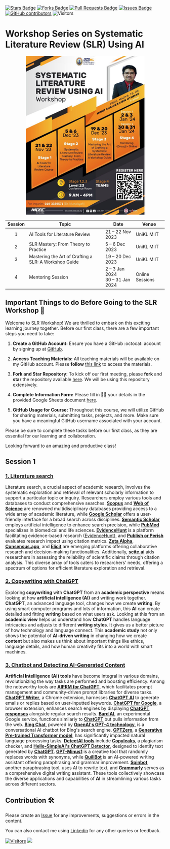 <a href="https://github.com/drshahizan/SLR-MIIT/stargazers"><img src="https://img.shields.io/github/stars/drshahizan/SLR-MIIT" alt="Stars Badge"/></a>
<a href="https://github.com/drshahizan/SLR-MIIT/network/members"><img src="https://img.shields.io/github/forks/drshahizan/SLR-MIIT" alt="Forks Badge"/></a>
<a href="https://github.com/drshahizan/SLR-MIIT"><img src="https://img.shields.io/github/issues-pr/drshahizan/SLR-MIIT" alt="Pull Requests Badge"/></a>
<a href="https://github.com/drshahizan/SLR-MIIT/issues"><img src="https://img.shields.io/github/issues/drshahizan/SLR-MIIT" alt="Issues Badge"/></a>
<a href="https://github.com/drshahizan/SLR-MIIT/graphs/contributors"><img alt="GitHub contributors" src="https://img.shields.io/github/contributors/drshahizan/SLR-MIIT?color=2b9348"></a>
![Visitors](https://api.visitorbadge.io/api/visitors?path=https%3A%2F%2Fgithub.com%2Fdrshahizan%2FSLR-MIIT&labelColor=%23d9e3f0&countColor=%23697689&style=flat)

# Workshop Series on Systematic Literature Review (SLR) Using AI

<p align="center">
<img src="/images/MSO-SLR.jpeg"  height="500" />
</p>

| Session | Topic                                                    | Date                                | Venue            |
|:---------:|----------------------------------------------------------|-------------------------------------|------------------|
| 1       | AI Tools for Literature Review                          | 21 – 22 Nov 2023                   | UniKL MIIT       |
| 2       | SLR Mastery: From Theory to Practice                     | 5 – 6 Dec 2023                    | UniKL MIIT       |
| 3       | Mastering the Art of Crafting a SLR: A Workshop Guide    | 19 – 20 Dec 2023                  | UniKL MIIT       |
| 4       | Mentoring Session                                        | 2 – 3 Jan 2024<br>30 – 31 Jan 2024  | Online Sessions  |

## Important Things to do Before Going to the SLR Workshop 🚀
Welcome to SLR Workshop! We are thrilled to embark on this exciting learning journey together. Before our first class, there are a few important steps you need to take:

1. **Create a GitHub Account:**
   Ensure you have a GitHub :octocat: account by signing up at [GitHub](https://github.com/login).

2. **Access Teaching Materials:**
   All teaching materials will be available on my GitHub account. Please **follow** [this link](https://github.com/drshahizan) to access the materials.

3. **Fork and Star Repository:**
   To kick off our first meeting, please **fork** and **star** the repository available [here](https://github.com/drshahizan/SLR-MIIT). We will be using this repository extensively.

4. **Complete Information Form:**
   Please fill in 🧑‍💻 your details in the provided Google Sheets document [here](https://docs.google.com/spreadsheets/d/1O8WQF5og-kMD-ITbdSuULYJsoF2bqt8xpizaTeMuYpc/edit#gid=791205809).

5. **GitHub Usage for Course:**
   Throughout this course, we will utilize GitHub for sharing materials, submitting tasks, projects, and more. Make sure you have a meaningful GitHub username associated with your account.

Please be sure to complete these tasks before our first class, as they are essential for our learning and collaboration.

Looking forward to an amazing and productive class!

## Session 1
### [1. Literature search](./materials/s1-lit-search.md)
Literature search, a crucial aspect of academic research, involves the systematic exploration and retrieval of relevant scholarly information to support a particular topic or inquiry. Researchers employ various tools and databases to conduct comprehensive searches. [**Scopus**](scopus.md) and [**Web of Science**](web-of-science.md) are renowned multidisciplinary databases providing access to a wide array of academic literature, while [**Google Scholar**](google-scholar.md) offers a user-friendly interface for a broad search across disciplines. [**Semantic Scholar**](semantic-scholar.md) employs artificial intelligence to enhance search precision, while [**PubMed**](pubmed/) specializes in biomedical and life sciences. [**EvidenceHunt**](pubmed/evidence-hunt.md) is a platform facilitating evidence-based research ([EvidenceHunt](https://evidencehunt.com/)), and [**Publish or Perish**](publish-or-perish.md) evaluates research impact using citation metrics. [**Zeta Alpha**](zeta-alpha.md), [**Consensus.app**](consensus.app.md), and [**Elicit**](elicit.md) are emerging platforms offering collaborative research and decision-making functionalities. Additionally, [**scite.ai**](scite-ai.md) aids researchers in assessing the reliability of scientific claims through citation analysis. This diverse array of tools caters to researchers' needs, offering a spectrum of options for efficient literature exploration and retrieval.

### [2. Copywriting with ChatGPT](./materials/s1-1copywriting.md)
Exploring **copywriting** with **ChatGPT** from an **academic perspective** means looking at how **artificial intelligence (AI)** and writing work together. **ChatGPT**, an advanced language tool, changes how we create **writing**. By using smart computer programs and lots of information, this **AI** can create detailed and fitting **writing** based on what users ask. Looking at this from an **academic view** helps us understand how **ChatGPT** handles language intricacies and adjusts to different **writing styles**. It gives us a better picture of how technology and language connect. This **academic study** not only shows the potential of **AI-driven writing** in changing how we create **content** but also makes us think about important things like ethics, language details, and how human creativity fits into a world with smart machines.

### [3. Chatbot and Detecting AI-Generated Content](./materials/s1-2ai_tools.md)
**Artificial Intelligence (AI) tools** have become integral in various domains, revolutionizing the way tasks are performed and boosting efficiency. Among the noteworthy tools are [**AIPRM for ChatGPT**](https://www.aiprm.com/), which facilitates prompt management and community-driven prompt libraries for diverse tasks. [**ChatGPT Writer**](https://chatgptwriter.ai/), a Chrome extension, harnesses [**ChatGPT AI**](https://chatgpt.com/) to generate emails or replies based on user-inputted keywords. [**ChatGPT for Google**](https://chatgpt4google.com/), a browser extension, enhances search engines by displaying [**ChatGPT responses**](https://chatgpt.com/) alongside regular search results. [**Bard AI**](https://bard.google.com/chat), an experimental Google service, functions similarly to [**ChatGPT**](https://chatgpt.com/) but pulls information from the web. [**Bing Chat**](https://www.microsoft.com/en-us/edge/features/bing-chat), powered by [**OpenAI's GPT-4 technology**](https://openai.com/), is a conversational AI chatbot for Bing's search engine. [**GPTZero**](https://gptzero.me/), a [**Generative Pre-trained Transformer model**](https://www.openai.com/), has significantly impacted natural language processing tasks. [**DetectAI tools**](https://copyleaks.com/ai-content-detector) include [**Copyleaks**](https://copyleaks.com/ai-content-detector), a plagiarism checker, and [**Hello-SimpleAI's ChatGPT Detector**](https://copyleaks.com/ai-content-detector), designed to identify text generated by [**ChatGPT**](https://chatgpt.com/). [**GPT-Minus1**](https://www.gptminus1.com/) is a creative tool that randomly replaces words with synonyms, while [**QuillBot**](https://quillbot.com/) is an AI-powered writing assistant offering paraphrasing and grammar improvement. [**Spinbot**](https://spinbot.com/), another paraphrasing tool, uses AI to rewrite text, and [**Grammarly**](https://www.grammarly.com/) serves as a comprehensive digital writing assistant. These tools collectively showcase the diverse applications and capabilities of **AI** in streamlining various tasks across different sectors.

## Contribution 🛠️
Please create an [Issue](https://github.com/drshahizan/SLR-MIIT/issues) for any improvements, suggestions or errors in the content.

You can also contact me using [Linkedin](https://www.linkedin.com/in/drshahizan/) for any other queries or feedback.

[![Visitors](https://api.visitorbadge.io/api/visitors?path=https%3A%2F%2Fgithub.com%2Fdrshahizan&labelColor=%23697689&countColor=%23555555&style=plastic)](https://visitorbadge.io/status?path=https%3A%2F%2Fgithub.com%2Fdrshahizan)
![](https://hit.yhype.me/github/profile?user_id=81284918)


